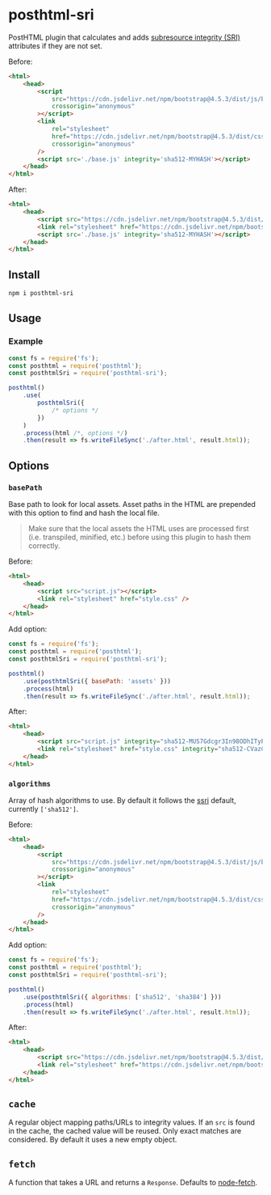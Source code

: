 # posthtml-sri

PostHTML plugin that calculates and adds [subresource integrity (SRI)] attributes if they are not set.

Before:

```html
<html>
	<head>
		<script
			src="https://cdn.jsdelivr.net/npm/bootstrap@4.5.3/dist/js/bootstrap.bundle.min.js"
			crossorigin="anonymous"
		></script>
		<link
			rel="stylesheet"
			href="https://cdn.jsdelivr.net/npm/bootstrap@4.5.3/dist/css/bootstrap.min.css"
			crossorigin="anonymous"
		/>
		<script src='./base.js' integrity='sha512-MYHASH'></script>
	</head>
</html>
```

After:

```html
<html>
	<head>
		<script src="https://cdn.jsdelivr.net/npm/bootstrap@4.5.3/dist/js/bootstrap.bundle.min.js" crossorigin="anonymous" integrity="sha512-iceXjjbmB2rwoX93Ka6HAHP+B76IY1z0o3h+N1PeDtRSsyeetU3/0QKJqGyPJcX63zysNehggFwMC/bi7dvMig=="></script>
		<link rel="stylesheet" href="https://cdn.jsdelivr.net/npm/bootstrap@4.5.3/dist/css/bootstrap.min.css" crossorigin="anonymous" integrity="sha512-oc9+XSs1H243/FRN9Rw62Fn8EtxjEYWHXRvjS43YtueEewbS6ObfXcJNyohjHqVKFPoXXUxwc+q1K7Dee6vv9g==">
		<script src='./base.js' integrity='sha512-MYHASH'></script>
	</head>
</html>
```

## Install

```bash
npm i posthtml-sri
```

## Usage

### Example

```js
const fs = require('fs');
const posthtml = require('posthtml');
const posthtmlSri = require('posthtml-sri');

posthtml()
	.use(
		posthtmlSri({
			/* options */
		})
	)
	.process(html /*, options */)
	.then(result => fs.writeFileSync('./after.html', result.html));
```

## Options

### `basePath`

Base path to look for local assets. Asset paths in the HTML are prepended with this option to find and hash the local file.

> Make sure that the local assets the HTML uses are processed first (i.e. transpiled, minified, etc.) before using this plugin to hash them correctly.

Before:
```html
<html>
	<head>
		<script src="script.js"></script>
		<link rel="stylesheet" href="style.css" />
	</head>
</html>
```

Add option:

```js
const fs = require('fs');
const posthtml = require('posthtml');
const posthtmlSri = require('posthtml-sri');

posthtml()
	.use(posthtmlSri({ basePath: 'assets' }))
	.process(html)
	.then(result => fs.writeFileSync('./after.html', result.html));
```

After:

```html
<html>
	<head>
		<script src="script.js" integrity="sha512-MUS7Gdcgr3In98ODhITyPjXWdWE9dezoOcyopcyYXzpFz2LrOApCRupkTwgiaS31+DhQacgbQ5T1hlGWPiBNGQ=="></script>
		<link rel="stylesheet" href="style.css" integrity="sha512-CVazCeMWuNKPH6VzeuYxVGC3JKXVQB/wqncMrpHoS3wJclPNeKN+SxO/zz1A9U3s2zczk/Yx1iZEJ6+CwJW81A==">
	</head>
</html>
```

### `algorithms`

Array of hash algorithms to use. By default it follows the [ssri] default, currently `['sha512']`.

Before:

```html
<html>
	<head>
		<script
			src="https://cdn.jsdelivr.net/npm/bootstrap@4.5.3/dist/js/bootstrap.bundle.min.js"
			crossorigin="anonymous"
		></script>
		<link
			rel="stylesheet"
			href="https://cdn.jsdelivr.net/npm/bootstrap@4.5.3/dist/css/bootstrap.min.css"
			crossorigin="anonymous"
		/>
	</head>
</html>
```

Add option:

```js
const fs = require('fs');
const posthtml = require('posthtml');
const posthtmlSri = require('posthtml-sri');

posthtml()
	.use(posthtmlSri({ algorithms: ['sha512', 'sha384'] }))
	.process(html)
	.then(result => fs.writeFileSync('./after.html', result.html));
```

After:

```html
<html>
	<head>
		<script src="https://cdn.jsdelivr.net/npm/bootstrap@4.5.3/dist/js/bootstrap.bundle.min.js" crossorigin="anonymous" integrity="sha512-iceXjjbmB2rwoX93Ka6HAHP+B76IY1z0o3h+N1PeDtRSsyeetU3/0QKJqGyPJcX63zysNehggFwMC/bi7dvMig== sha384-ho+j7jyWK8fNQe+A12Hb8AhRq26LrZ/JpcUGGOn+Y7RsweNrtN/tE3MoK7ZeZDyx"></script>
		<link rel="stylesheet" href="https://cdn.jsdelivr.net/npm/bootstrap@4.5.3/dist/css/bootstrap.min.css" crossorigin="anonymous" integrity="sha512-oc9+XSs1H243/FRN9Rw62Fn8EtxjEYWHXRvjS43YtueEewbS6ObfXcJNyohjHqVKFPoXXUxwc+q1K7Dee6vv9g== sha384-TX8t27EcRE3e/ihU7zmQxVncDAy5uIKz4rEkgIXeMed4M0jlfIDPvg6uqKI2xXr2">
	</head>
</html>
```

## `cache`

A regular object mapping paths/URLs to integrity values. If an `src`
is found in the cache, the cached value will be reused. Only exact
matches are considered. By default it uses a new empty object.

## `fetch`

A function that takes a URL and returns a `Response`. Defaults to
[node-fetch](https://www.npmjs.com/package/node-fetch).

[subresource integrity (sri)]: https://developer.mozilla.org/en-US/docs/Web/Security/Subresource_Integrity
[ssri]: https://www.npmjs.com/package/ssri
